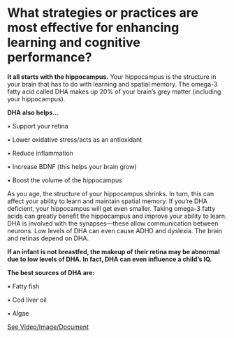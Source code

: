 # What strategies or practices are most effective for enhancing learning and cognitive performance?

**It all starts with the hippocampus.** Your hippocampus is the structure in your brain that has to do with learning and spatial memory. The omega-3 fatty acid called DHA makes up 20% of your brain’s grey matter (including your hippocampus).

**DHA also helps…**

• Support your retina

• Lower oxidative stress/acts as an antioxidant

• Reduce inflammation

• Increase BDNF (this helps your brain grow)

• Boost the volume of the hippocampus

As you age, the structure of your hippocampus shrinks. In turn, this can affect your ability to learn and maintain spatial memory. If you’re DHA deficient, your hippocampus will get even smaller. Taking omega-3 fatty acids can greatly benefit the hippocampus and improve your ability to learn. DHA is involved with the synapses—these allow communication between neurons. Low levels of DHA can even cause ADHD and dyslexia. The brain and retinas depend on DHA.

**If an infant is not breastfed, the makeup of their retina may be abnormal due to low levels of DHA. In fact, DHA can even influence a child’s IQ.**

**The best sources of DHA are:**

• Fatty fish

• Cod liver oil

• Algae

 [See Video/Image/Document](https://hls-player.drberg.com/asset?path=migrated-assets/enhance-cognitive-function-on-healthy-ketosis-drberg-on-mood-disorders-gaba)